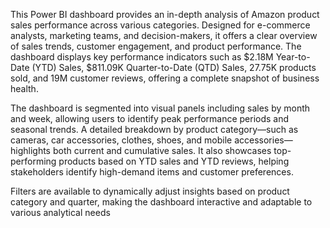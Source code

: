 This Power BI dashboard provides an in-depth analysis of Amazon product sales performance across various categories. Designed for e-commerce analysts, marketing teams, and decision-makers, it offers a clear overview of sales trends, customer engagement, and product performance. The dashboard displays key performance indicators such as $2.18M Year-to-Date (YTD) Sales, $811.09K Quarter-to-Date (QTD) Sales, 27.75K products sold, and 19M customer reviews, offering a complete snapshot of business health.

The dashboard is segmented into visual panels including sales by month and week, allowing users to identify peak performance periods and seasonal trends. A detailed breakdown by product category—such as cameras, car accessories, clothes, shoes, and mobile accessories—highlights both current and cumulative sales. It also showcases top-performing products based on YTD sales and YTD reviews, helping stakeholders identify high-demand items and customer preferences.

Filters are available to dynamically adjust insights based on product category and quarter, making the dashboard interactive and adaptable to various analytical needs
